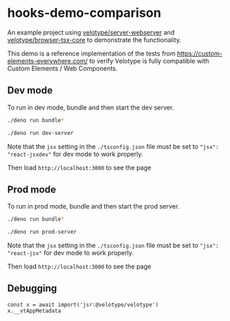 
# hooks-demo-comparison

An example project using [velotype/server-webserver](velotype/server-webserver) and [velotype/browser-tsx-core](velotype/browser-tsx-core) to demonstrate the functionality.

This demo is a reference implementation of the tests from https://custom-elements-everywhere.com/ to verify Velotype is fully compatible with Custom Elements / Web Components.

## Dev mode

To run in dev mode, bundle and then start the dev server.

```sh
./deno run bundle*

./deno run dev-server
```

Note that the `jsx` setting in the `./tsconfig.json` file must be set to `"jsx": "react-jsxdev"` for dev mode to work properly.

Then load `http://localhost:3000` to see the page

## Prod mode

To run in prod mode, bundle and then start the prod server.

```sh
./deno run bundle*

./deno run prod-server
```

Note that the `jsx` setting in the `./tsconfig.json` file must be set to `"jsx": "react-jsx"` for dev mode to work properly.

Then load `http://localhost:3000` to see the page

## Debugging

```
const x = await import('jsr:@velotype/velotype')
x.__vtAppMetadata
```
